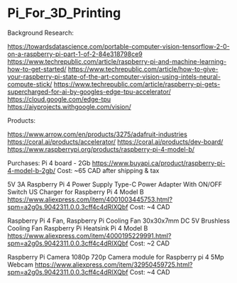 # Pi_For_3D_Printing
 
Background Research:

https://towardsdatascience.com/portable-computer-vision-tensorflow-2-0-on-a-raspberry-pi-part-1-of-2-84e318798ce9
https://www.techrepublic.com/article/raspberry-pi-and-machine-learning-how-to-get-started/
https://www.techrepublic.com/article/how-to-give-your-raspberry-pi-state-of-the-art-computer-vision-using-intels-neural-compute-stick/
https://www.techrepublic.com/article/raspberry-pi-gets-supercharged-for-ai-by-googles-edge-tpu-accelerator/
https://cloud.google.com/edge-tpu
https://aiyprojects.withgoogle.com/vision/

Products:

https://www.arrow.com/en/products/3275/adafruit-industries
https://coral.ai/products/accelerator/
https://coral.ai/products/dev-board/
https://www.raspberrypi.org/products/raspberry-pi-4-model-b/

Purchases:
Pi 4 board - 2Gb
https://www.buyapi.ca/product/raspberry-pi-4-model-b-2gb/
Cost: ~65 CAD after shipping & tax

5V 3A Raspberry Pi 4 Power Supply Type-C Power Adapter With ON/OFF Switch US Charger for Raspberry Pi 4 Model B
https://www.aliexpress.com/item/4001003445753.html?spm=a2g0s.9042311.0.0.3cff4c4dRlXQbf
Cost: ~4 CAD

Raspberry Pi 4 Fan, Raspberry Pi Cooling Fan 30x30x7mm DC 5V Brushless Cooling Fan Raspberry Pi Heatsink Pi 4 Model B
https://www.aliexpress.com/item/4000195229991.html?spm=a2g0s.9042311.0.0.3cff4c4dRlXQbf
Cost: ~2 CAD

Raspberry Pi Camera 1080p 720p Camera module for Raspberry pi 4 5Mp Webcam
https://www.aliexpress.com/item/32950459725.html?spm=a2g0s.9042311.0.0.3cff4c4dRlXQbf
Cost: ~4 CAD






